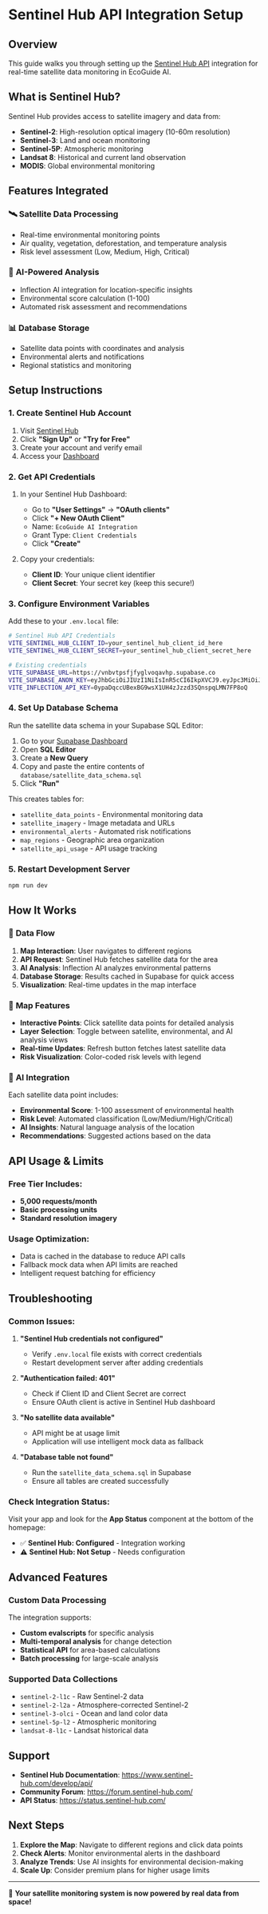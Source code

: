 # Sentinel Hub API Integration Setup

## Overview

This guide walks you through setting up the [Sentinel Hub API](https://www.sentinel-hub.com/develop/api/) integration for real-time satellite data monitoring in EcoGuide AI.

## What is Sentinel Hub?

Sentinel Hub provides access to satellite imagery and data from:
- **Sentinel-2**: High-resolution optical imagery (10-60m resolution)
- **Sentinel-3**: Land and ocean monitoring
- **Sentinel-5P**: Atmospheric monitoring
- **Landsat 8**: Historical and current land observation
- **MODIS**: Global environmental monitoring

## Features Integrated

### 🛰️ **Satellite Data Processing**
- Real-time environmental monitoring points
- Air quality, vegetation, deforestation, and temperature analysis
- Risk level assessment (Low, Medium, High, Critical)

### 🤖 **AI-Powered Analysis**
- Inflection AI integration for location-specific insights
- Environmental score calculation (1-100)
- Automated risk assessment and recommendations

### 📊 **Database Storage**
- Satellite data points with coordinates and analysis
- Environmental alerts and notifications
- Regional statistics and monitoring

## Setup Instructions

### 1. Create Sentinel Hub Account

1. Visit [Sentinel Hub](https://www.sentinel-hub.com/)
2. Click **"Sign Up"** or **"Try for Free"**
3. Create your account and verify email
4. Access your [Dashboard](https://apps.sentinel-hub.com/dashboard/)

### 2. Get API Credentials

1. In your Sentinel Hub Dashboard:
   - Go to **"User Settings"** → **"OAuth clients"**
   - Click **"+ New OAuth Client"**
   - Name: `EcoGuide AI Integration`
   - Grant Type: `Client Credentials`
   - Click **"Create"**

2. Copy your credentials:
   - **Client ID**: Your unique client identifier
   - **Client Secret**: Your secret key (keep this secure!)

### 3. Configure Environment Variables

Add these to your `.env.local` file:

```bash
# Sentinel Hub API Credentials
VITE_SENTINEL_HUB_CLIENT_ID=your_sentinel_hub_client_id_here
VITE_SENTINEL_HUB_CLIENT_SECRET=your_sentinel_hub_client_secret_here

# Existing credentials
VITE_SUPABASE_URL=https://vnbvtpsfjfyglvoqavhp.supabase.co
VITE_SUPABASE_ANON_KEY=eyJhbGciOiJIUzI1NiIsInR5cCI6IkpXVCJ9.eyJpc3MiOiJzdXBhYmFzZSIsInJlZiI6InZuYnZ0cHNmamZ5Z2x2b3FhdmhwIiwicm9sZSI6ImFub24iLCJpYXQiOjE3NTY1MzkyMzcsImV4cCI6MjA3MjExNTIzN30.RqtFwB8GNOwR1dJ82BgrrGwiC0-DsutTGkdRNmICUkw
VITE_INFLECTION_API_KEY=0ypaDqccUBexBG9wsX1UH4zJzzd3SQnspqLMN7FP8oQ
```

### 4. Set Up Database Schema

Run the satellite data schema in your Supabase SQL Editor:

1. Go to your [Supabase Dashboard](https://supabase.com/dashboard)
2. Open **SQL Editor**
3. Create a **New Query**
4. Copy and paste the entire contents of `database/satellite_data_schema.sql`
5. Click **"Run"**

This creates tables for:
- `satellite_data_points` - Environmental monitoring data
- `satellite_imagery` - Image metadata and URLs  
- `environmental_alerts` - Automated risk notifications
- `map_regions` - Geographic area organization
- `satellite_api_usage` - API usage tracking

### 5. Restart Development Server

```bash
npm run dev
```

## How It Works

### 🔄 **Data Flow**

1. **Map Interaction**: User navigates to different regions
2. **API Request**: Sentinel Hub fetches satellite data for the area
3. **AI Analysis**: Inflection AI analyzes environmental patterns
4. **Database Storage**: Results cached in Supabase for quick access
5. **Visualization**: Real-time updates in the map interface

### 📍 **Map Features**

- **Interactive Points**: Click satellite data points for detailed analysis
- **Layer Selection**: Toggle between satellite, environmental, and AI analysis views
- **Real-time Updates**: Refresh button fetches latest satellite data
- **Risk Visualization**: Color-coded risk levels with legend

### 🧠 **AI Integration**

Each satellite data point includes:
- **Environmental Score**: 1-100 assessment of environmental health
- **Risk Level**: Automated classification (Low/Medium/High/Critical)
- **AI Insights**: Natural language analysis of the location
- **Recommendations**: Suggested actions based on the data

## API Usage & Limits

### Free Tier Includes:
- **5,000 requests/month**
- **Basic processing units**
- **Standard resolution imagery**

### Usage Optimization:
- Data is cached in the database to reduce API calls
- Fallback mock data when API limits are reached
- Intelligent request batching for efficiency

## Troubleshooting

### Common Issues:

1. **"Sentinel Hub credentials not configured"**
   - Verify `.env.local` file exists with correct credentials
   - Restart development server after adding credentials

2. **"Authentication failed: 401"**
   - Check if Client ID and Client Secret are correct
   - Ensure OAuth client is active in Sentinel Hub dashboard

3. **"No satellite data available"**
   - API might be at usage limit
   - Application will use intelligent mock data as fallback

4. **"Database table not found"**
   - Run the `satellite_data_schema.sql` in Supabase
   - Ensure all tables are created successfully

### Check Integration Status:

Visit your app and look for the **App Status** component at the bottom of the homepage:
- ✅ **Sentinel Hub: Configured** - Integration working
- ⚠️ **Sentinel Hub: Not Setup** - Needs configuration

## Advanced Features

### Custom Data Processing

The integration supports:
- **Custom evalscripts** for specific analysis
- **Multi-temporal analysis** for change detection  
- **Statistical API** for area-based calculations
- **Batch processing** for large-scale analysis

### Supported Data Collections

- `sentinel-2-l1c` - Raw Sentinel-2 data
- `sentinel-2-l2a` - Atmosphere-corrected Sentinel-2
- `sentinel-3-olci` - Ocean and land color data
- `sentinel-5p-l2` - Atmospheric monitoring
- `landsat-8-l1c` - Landsat historical data

## Support

- **Sentinel Hub Documentation**: https://www.sentinel-hub.com/develop/api/
- **Community Forum**: https://forum.sentinel-hub.com/
- **API Status**: https://status.sentinel-hub.com/

## Next Steps

1. **Explore the Map**: Navigate to different regions and click data points
2. **Check Alerts**: Monitor environmental alerts in the dashboard
3. **Analyze Trends**: Use AI insights for environmental decision-making
4. **Scale Up**: Consider premium plans for higher usage limits

---

🚀 **Your satellite monitoring system is now powered by real data from space!**

